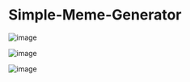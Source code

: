 # Simple-Meme-Generator

![image](https://user-images.githubusercontent.com/24952359/154830916-d7645dc9-c0b7-4522-bd55-9b204da9955f.png)

![image](https://user-images.githubusercontent.com/24952359/154830928-211f13d6-e4fa-4582-a62c-5ecd19e6df34.png)


![image](https://user-images.githubusercontent.com/24952359/154830933-89896b0a-3e74-4f15-8ca7-08059f51b43d.png)

